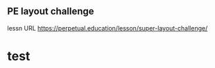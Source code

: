 ## PE layout challenge

lessn URL
https://perpetual.education/lesson/super-layout-challenge/

# test
